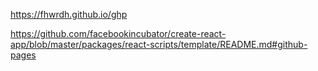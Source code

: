 https://fhwrdh.github.io/ghp

https://github.com/facebookincubator/create-react-app/blob/master/packages/react-scripts/template/README.md#github-pages
